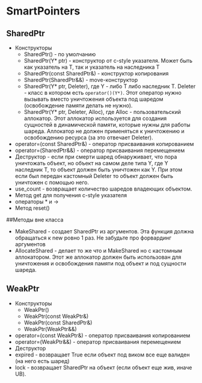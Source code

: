 # SmartPointers 

## SharedPtr

- Конструкторы
  - SharedPtr() - по умолчанию 
  - SharedPtr(Y* ptr) - конструктор от c-style указателя. Может быть как указатель на T, так и указатель на наследника T
  - SharedPtr(const SharedPtr<Y>&) - конструктор копирования 
  - SharedPtr(SharedPtr<Y>&&) - move-конструктор 
  - SharedPtr(Y* ptr, Deleter), где Y - либо T либо наследник T. Deleter - класс в котором есть ```operator()(Y*)```. Этот оператор нужно вызывать вместо уничтожения объекта под шаредом (освобождение памяти делать не нужно).
  - SharedPtr(Y* ptr, Deleter, Alloc), где Alloc - пользовательский аллокатор. Этот аллокатор используется для создания сущностей в динамической памяти, которые нужны для работы шареда. Аллокатор не должен применяться к уничтожению и освобождению ресурса (за это отвечает Deleter).
- operator=(const SharedPtr<Y>&) - оператор присваивания копированием
- operator=(SharedPtr<Y>&&) - оператор присваивания перемещением
- Деструктор - если при смерти шаред обнаруживает, что пора уничтожать объект, но объект на самом деле типа Y, где Y наследник T, то объект должен быть уничтожен как Y. При этом если был передан кастомный Deleter то объект должен быть уничтожен с помощью него.
- use_count - возвращает количество шаредов владеющих объектом.
- Метод get для получения c-style указателя
- операторы * и ->
- Метод reset() 

##Методы вне класса

- MakeShared - создает SharedPtr из аргументов. Эта функция должна обращаться к new ровно 1 раз. Не забудьте про форвардинг аргументов
- AllocateShared - делает то же что и MakeShared но с кастомным аллокатором. Этот же аллокатор должен быть использован для уничтожения и освобождения памяти под объект и под сущности шареда.

## WeakPtr

- Конструкторы
  - WeakPtr()
  - WeakPtr(const WeakPtr<Y>&)
  - WeakPtr(const SharedPtr<Y>&)
  - WeakPtr(WeakPtr<Y>&&)
- operator=(const WeakPtr<Y>&) - оператор присваивания копированием
- operator=(WeakPtr<Y>&&) - оператор присваивания перемещением
- Деструктор
- expired - возвращает True если объект под виком все еще валиден (на него есть шаред)
- lock - возвращает SharedPtr на объект (если объект еще жив, иначе UB).
